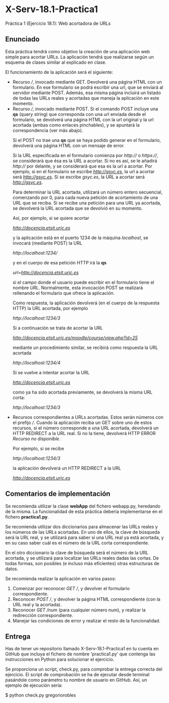# X-Serv-18.1-Practica1
Práctica 1 (Ejercicio 18.1): Web acortadora de URLs

## Enunciado

Esta práctica tendrá como objetivo la creación de una aplicación web simple para acortar URLs. La aplicación tendrá que realizarse según un esquema de clases similar al explicado en clase.

El funcionamiento de la aplicación será el siguiente:

<ul>
<li> Recurso <em>/</em>, invocado mediante GET. Devolverá una página HTML con un formulario. En ese formulario se podrá escribir una url, que se enviará al servidor mediante POST. Además, esa misma página incluirá un listado de todas las URLs reales y acortadas que maneja la aplicación en este momento.

<li> Recurso <em>/</em>, invocado mediante POST. Si el comando POST incluye una <b>qs</b> (query string) que corresponda con una url enviada desde el formulario, se devolverá una página HTML con la url original y la url acortada (ambas como enlaces pinchables), y se apuntará la correspondencia (ver más abajo).

Si el POST no trae una <b>qs</b> que se haya podido generar en el formulario, devolverá una página HTML con un mensaje de error.

Si la URL especificada en el formulario comienza por <em>http://</em> o <em>https://</em>, se considerará que ésa es la URL a acortar. Si no es así, se le añadirá <em>http://</em> por delante, y se considerará que esa es la url a acortar. Por ejemplo, si en el formulario se escribe <em>http://gsyc.es</em>, la url a acortar será <em>http://gsyc.es</em>. Si se escribe <em>gsyc.es</em>, la URL a acortar será <em>http://gsyc.es</em>.

Para determinar la URL acortada, utilizará un número entero secuencial, comenzando por 0, para cada nueva petición de acortamiento de una URL que se reciba. Si se recibe una petición para una URL ya acortada, se devolverá la URL acortada que se devolvió en su momento.

Así, por ejemplo, si se quiere acortar

<i>http://docencia.etsit.urjc.es</i>

y la aplicación está en el puerto 1234 de la máquina <em>localhost</em>, se invocará (mediante POST) la URL

<i>http://localhost:1234/</i>

y en el cuerpo de esa petición HTTP irá la <b>qs</b>

<i>url=http://docencia.etsit.urjc.es</i>

si el campo donde el usuario puede escribir en el formulario tiene el nombre <em>URL</em>. Normalmente, esta invocación POST se realizará rellenando el formulario que ofrece la aplicación.

Como respuesta, la aplicación devolverá (en el cuerpo de la respuesta HTTP) la URL acortada, por ejemplo

<i>http://localhost:1234/3</i>

Si a continuación se trata de acortar la URL

<i>http://docencia.etsit.urjc.es/moodle/course/view.php?id=25</i>

mediante un procedimiento similar, se recibirá como respuesta la URL acortada

<i>http://localhost:1234/4</i>

Si se vuelve a intentar acortar la URL

<i>http://docencia.etsit.urjc.es</i>

como ya ha sido acortada previamente, se devolverá la misma URL corta:

<i>http://localhost:1234/3</i>

<li> Recursos correspondientes a URLs acortadas. Estos serán números con el prefijo <em>/</em>. Cuando la aplicación reciba un GET sobre uno de estos recursos, si el número corresponde a una URL acortada, devolverá un HTTP REDIRECT a la URL real. Si no la tiene, devolverá HTTP ERROR <em>Recurso no disponible</em>.

Por ejemplo, si se recibe 

<i>http://localhost:1234/3</i>

la aplicación devolverá un HTTP REDIRECT a la URL

<i>http://docencia.etsit.urjc.es</i>

</ul>

## Comentarios de implementación

Se recomienda utilizar la clase <b>webApp</b> del fichero webapp.py, heredando de la misma. La funcionalidad de esta práctica debería implementarse en el fichero <b>practica1.py</b>.

Se recomienda utilizar dos diccionarios para almacenar las URLs reales y los números de las URLs acortadas. En uno de ellos, la clave de búsqueda será la URL real, y se utilizará para saber si una URL real ya está acortada, y en su caso saber cuál es el número de la URL corta correspondiente.

En el otro diccionario la clave de búsqueda será el número de la URL acortada, y se utilizará para localizar las URLs reales dadas las cortas. De todas formas, son posibles (e incluso más eficientes) otras estructuras de datos.

Se recomienda realizar la aplicación en varios pasos:

<ol>
<li> Comenzar por reconocer <em>GET /</em>, y devolver el formulario correspondiente.
<li> Reconocer <em>POST /</em>, y devolver la página HTML correspondiente (con la URL real y la acortada).
<li> Reconocer <em>GET /num</em> (para cualquier número num), y realizar la redirección correspondiente.
<li> Manejar las condiciones de error y realizar el resto de la funcionalidad.
</ol>


## Entrega


Has de tener un repositorio llamado X-Serv-18.1-Practica1 en tu cuenta en GitHub
que incluya el fichero de nombre 'practica1.py' que contenga las
instrucciones en Python para solucionar el ejercicio.

Se proporciona un script, check.py, para comprobar la entrega correcta
del ejercicio. El script de comprobación se ha de ejecutar desde terminal
pasándole como parámetro tu nombre de usuario en GitHub. Así, un ejemplo de
ejecución sería:

$ python check.py gregoriorobles
